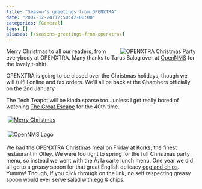 ```yaml
---
title: "Season's greetings from OPENXTRA"
date: "2007-12-24T12:50:42+00:00"
categories: [General]
tags: []
aliases: [/seasons-greetings-from-openxtra/]
---
```


<a title="OPENXTRA Christmas Party" href="/images/uploads/2007/12/office-christmas-party-2007.png"><img style="border-left: solid 4px white;" src="/images/uploads/2007/12/office-christmas-party-2007_tn.png" alt="OPENXTRA Christmas Party" align="right" /></a>

Merry Christmas to all our readers, from everybody at OPENXTRA. Many thanks to Tarus Balog over at <a href="http://www.opennms.org/">OpenNMS</a> for the lovely t-shirt.

OPENXTRA is going to be closed over the Christmas holidays, though we will fulfill online and fax orders. We'll all be back at the Chambers officially on the 2nd January.

The Tech Teapot will be kinda sparse too...unless I get really bored of watching <a href="http://www.imdb.com/title/tt0057115/">The Great Escape</a> for the 40th time.

<a title="Merry Christmas" href="/images/uploads/2007/12/itschristmas.png"><img style="border: solid 4px white;" src="/images/uploads/2007/12/itschristmas_tn.png" alt="Merry Christmas" align="center" /></a>

<img style="border: solid 4px white;" src="/images/uploads/2007/12/opennms_tn.png" alt="OpenNMS Logo" align="center" />

We had the OPENXTRA Christmas meal on Friday at <a href="http://www.korks.co.uk/">Korks</a>, the finest restaurant in Otley. We were too tight to spring for the full Christmas party menu, so instead we went with the Ã¡ la carte lunch menu. One year we did all go to a greasy spoon for that great English delicacy <a title="Egg and Chips" href="/images/uploads/2007/12/eggchips.jpg">egg and chips</a>. Yummy! Though, if you click through on the link, no self respecting greasy spoon would ever serve salad with egg &amp; chips.
